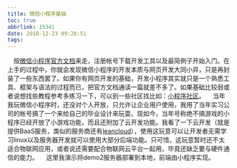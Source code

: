 ```yaml
---
title: 微信小程序基础
toc: true
abbrlink: 15341
date: 2018-12-23 09:28:51
tags:
---
```


&emsp;按[微信小程序官方文档](https://developers.weixin.qq.com/miniprogram/dev/index.html)来走，注册帐号下载开发工具以及最简例子开始入门。在上手的过程中，你就会发现微信小程序的开发本质与网页开发大同小异，只是再封装了一些东西罢了。如果你有网页开发的基础，开发小程序其实就只是一个熟悉工具、框架与语法的过程而已，把官方文档通读一篇就差不多了。如果基础比较弱或者说想找些教程参考多练习一下，可以到一些社区找比如：[小程序社区](http://www.wxapp-union.com/)。
&emsp;当年我玩微信小程序时，还没对个人开放，只允许让企业用户使用，我用了当年实习公司的帐号搞了一个来给自己的毕业设计来玩耍。现如今，当年号称绝不搞游戏的小程序已经开放了小游戏功能，而且还附加了云开发功能。我看了一下云开发（就是提供BaaS服务，类似的服务商还有[leancloud](https://leancloud.cn/)），使用这玩意可以让开发者无需学习linux以及服务器开发就可以使用大部分后端功能。只可惜，这玩意暂时还不太适合物联网应用，或者说还需要配合物联网云平台一起用，毕竟还缺乏要与硬件通信的能力。
&emsp;这里我演示将demo2服务器部署到本地，前端由小程序实现。